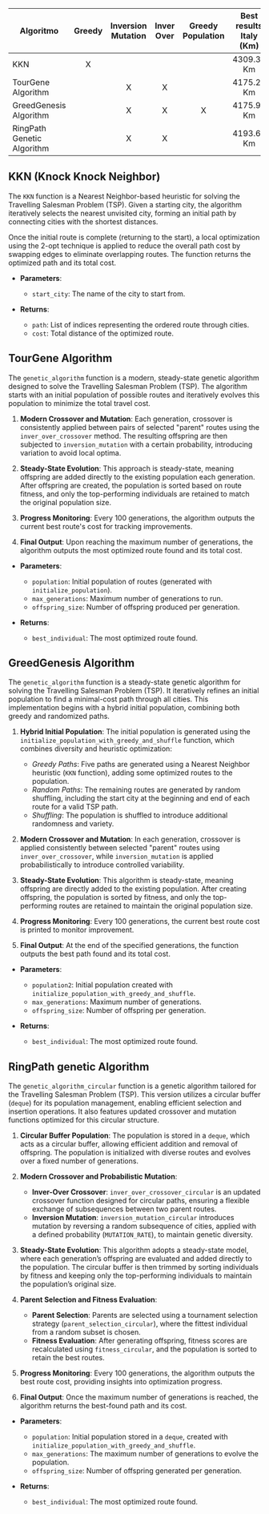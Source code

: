 | Algoritmo                                                    | Greedy | Inversion Mutation | Inver Over |Greedy Population| Best results Italy (Km)    |Best results Russia (Km)    |
|--------------------------------------------------------------|:---------------:|:------------------:|:----------:|:-:|:-:|:-:|
KKN                     |   X              |                    |            |    | 4309.30 Km   |34865.02 Km|
| TourGene Algorithm                                                          |               |         X           |     X       |    | 4175.23 Km   |43438.49 Km|
| GreedGenesis Algorithm                              |                 |         X          |     X      |  X  | 4175.99 Km   |37285.66 Km|
| RingPath Genetic Algorithm  |             |         X          |                                              X |   | 4193.69 Km   |35889.56 Km|



## KKN (Knock Knock Neighbor)
The `KKN` function is a Nearest Neighbor-based heuristic for solving the Travelling Salesman Problem (TSP). Given a starting city, the algorithm iteratively selects the nearest unvisited city, forming an initial path by connecting cities with the shortest distances. 

Once the initial route is complete (returning to the start), a local optimization using the 2-opt technique is applied to reduce the overall path cost by swapping edges to eliminate overlapping routes. The function returns the optimized path and its total cost.

- **Parameters**: 
  - `start_city`: The name of the city to start from.
  
- **Returns**:
  - `path`: List of indices representing the ordered route through cities.
  - `cost`: Total distance of the optimized route.

## TourGene Algorithm
The `genetic_algorithm` function is a modern, steady-state genetic algorithm designed to solve the Travelling Salesman Problem (TSP). The algorithm starts with an initial population of possible routes and iteratively evolves this population to minimize the total travel cost.

1. **Modern Crossover and Mutation**: Each generation, crossover is consistently applied between pairs of selected "parent" routes using the `inver_over_crossover` method. The resulting offspring are then subjected to `inversion_mutation` with a certain probability, introducing variation to avoid local optima.

2. **Steady-State Evolution**: This approach is steady-state, meaning offspring are added directly to the existing population each generation. After offspring are created, the population is sorted based on route fitness, and only the top-performing individuals are retained to match the original population size.

3. **Progress Monitoring**: Every 100 generations, the algorithm outputs the current best route's cost for tracking improvements.

4. **Final Output**: Upon reaching the maximum number of generations, the algorithm outputs the most optimized route found and its total cost.

- **Parameters**:
  - `population`: Initial population of routes (generated with `initialize_population`).
  - `max_generations`: Maximum number of generations to run.
  - `offspring_size`: Number of offspring produced per generation.

- **Returns**:
  - `best_individual`: The most optimized route found.



## GreedGenesis Algorithm
The `genetic_algorithm` function is a steady-state genetic algorithm for solving the Travelling Salesman Problem (TSP). It iteratively refines an initial population to find a minimal-cost path through all cities. This implementation begins with a hybrid initial population, combining both greedy and randomized paths.

1. **Hybrid Initial Population**: The initial population is generated using the `initialize_population_with_greedy_and_shuffle` function, which combines diversity and heuristic optimization:
   - *Greedy Paths*: Five paths are generated using a Nearest Neighbor heuristic (`KKN` function), adding some optimized routes to the population.
   - *Random Paths*: The remaining routes are generated by random shuffling, including the start city at the beginning and end of each route for a valid TSP path.
   - *Shuffling*: The population is shuffled to introduce additional randomness and variety.

2. **Modern Crossover and Mutation**: In each generation, crossover is applied consistently between selected "parent" routes using `inver_over_crossover`, while `inversion_mutation` is applied probabilistically to introduce controlled variability.

3. **Steady-State Evolution**: This algorithm is steady-state, meaning offspring are directly added to the existing population. After creating offspring, the population is sorted by fitness, and only the top-performing routes are retained to maintain the original population size.

4. **Progress Monitoring**: Every 100 generations, the current best route cost is printed to monitor improvement.

5. **Final Output**: At the end of the specified generations, the function outputs the best path found and its total cost.

- **Parameters**:
  - `population2`: Initial population created with `initialize_population_with_greedy_and_shuffle`.
  - `max_generations`: Maximum number of generations.
  - `offspring_size`: Number of offspring per generation.

- **Returns**:
  - `best_individual`: The most optimized route found.




## RingPath genetic Algorithm
The `genetic_algorithm_circular` function is a genetic algorithm tailored for the Travelling Salesman Problem (TSP). This version utilizes a circular buffer (`deque`) for its population management, enabling efficient selection and insertion operations. It also features updated crossover and mutation functions optimized for this circular structure.

1. **Circular Buffer Population**: The population is stored in a `deque`, which acts as a circular buffer, allowing efficient addition and removal of offspring. The population is initialized with diverse routes and evolves over a fixed number of generations.

2. **Modern Crossover and Probabilistic Mutation**:
   - **Inver-Over Crossover**: `inver_over_crossover_circular` is an updated crossover function designed for circular paths, ensuring a flexible exchange of subsequences between two parent routes.
   - **Inversion Mutation**: `inversion_mutation_circular` introduces mutation by reversing a random subsequence of cities, applied with a defined probability (`MUTATION_RATE`), to maintain genetic diversity.

3. **Steady-State Evolution**: This algorithm adopts a steady-state model, where each generation’s offspring are evaluated and added directly to the population. The circular buffer is then trimmed by sorting individuals by fitness and keeping only the top-performing individuals to maintain the population’s original size.

4. **Parent Selection and Fitness Evaluation**:
   - **Parent Selection**: Parents are selected using a tournament selection strategy (`parent_selection_circular`), where the fittest individual from a random subset is chosen.
   - **Fitness Evaluation**: After generating offspring, fitness scores are recalculated using `fitness_circular`, and the population is sorted to retain the best routes.

5. **Progress Monitoring**: Every 100 generations, the algorithm outputs the best route cost, providing insights into optimization progress.

6. **Final Output**: Once the maximum number of generations is reached, the algorithm returns the best-found path and its cost.

- **Parameters**:
  - `population`: Initial population stored in a `deque`, created with `initialize_population_with_greedy_and_shuffle`.
  - `max_generations`: The maximum number of generations to evolve the population.
  - `offspring_size`: Number of offspring generated per generation.

- **Returns**:
  - `best_individual`: The most optimized route found.